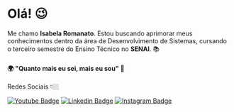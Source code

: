 # Olá! 😉

Me chamo **Isabela Romanato**.  Estou buscando aprimorar meus conhecimentos dentro da área de Desenvolvimento de Sistemas, cursando o terceiro semestre do Ensino Técnico no **SENAI**. 📚



#### 🌍 "Quanto mais eu sei, mais eu sou" 🧠

Redes Sociais 👇🏼

[![Youtube Badge](https://img.shields.io/badge/-Youtube-FF0000?style=flat-square&labelColor=FF0000&logo=youtube&logoColor=white&link=https://www.youtube.com/channel/UCRhKK6VrISnIWPJjYxBPKnA/videos)](https://www.youtube.com/channel/UC_s5sZU0Q_ksDPRPdpNOyfg) [![Linkedin Badge](https://img.shields.io/badge/-LinkedIn-blue?style=flat-square&logo=Linkedin&logoColor=white&link=https://www.linkedin.com/in/isadora-rodrigues-stangarlin-48402b141/)](https://www.linkedin.com/in/isabela-romanato-b90590212/) [![Instagram Badge](https://img.shields.io/badge/-Instagram-violet?style=flat-square&logo=Instagram&logoColor=white&link=https://www.instagram.com/papodedev/)](https://www.instagram.com/isaah_novais/) 
